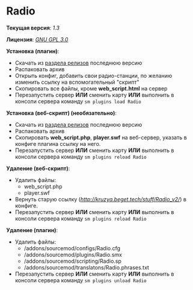 # Radio

**Текущая версия**: _1.3_

**Лицензия**: _[GNU GPL 3.0](http://git.kruzefag.ru/Kruzya/DynamicMOTD/src/master/LICENSE)_

**Установка (плагин)**:

- Скачать из [раздела релизов](http://git.kruzefag.ru/Kruzya/Radio/releases) последнюю версию
- Распаковать архив
- Открыть конфиг, добавить свои радио-станции, по желанию изменить ссылку на вспомогательный "скрипт"
- Скопировать все файлы, кроме **web_script.html** на сервер
- Перезапустить сервер **ИЛИ** сменить карту **ИЛИ** выполнить в консоли сервера команду `sm plugins load Radio`

**Установка (веб-скрипт) (необязательно)**:

- Скачать из [раздела релизов](http://git.kruzefag.ru/Kruzya/Radio/releases) последнюю версию
- Распаковать архив
- Скопировать **web_script.php**, **player.swf** на веб-сервер, указать в конфиге плагина ссылку на него.
- Перезапустить сервер **ИЛИ** сменить карту **ИЛИ** выполнить в консоли сервера команду `sm plugins reload Radio`

**Удаление (веб-скрипт)**:

- Удалить файлы:
  - web_script.php
  - player.swf
- Вернуть старую ссылку (*http://kruzya.beget.tech/stuff/Radio_v2/*) в конфиге.
- Перезапустить сервер **ИЛИ** сменить карту **ИЛИ** выполнить в консоли сервера команду `sm plugins reload Radio`

**Удаление (плагин)**:

- Удалить файлы:
  - /addons/sourcemod/configs/Radio.cfg
  - /addons/sourcemod/plugins/Radio.smx
  - /addons/sourcemod/scripting/Radio.sp
  - /addons/sourcemod/translatons/Radio.phrases.txt
- Перезапустить сервер **ИЛИ** сменить карту **ИЛИ** выполнить в консоли сервера команду `sm plugins unload Radio`
